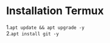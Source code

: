 # Installation Termux
 <html>
1.<code>apt update && apt upgrade -y</code><br>
2.<code>apt install git -y </code>
</html>
